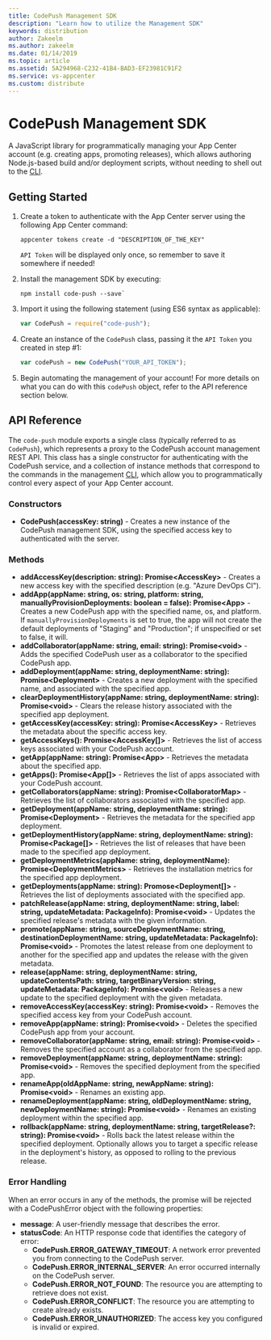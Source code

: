 ```yaml
---
title: CodePush Management SDK
description: "Learn how to utilize the Management SDK"
keywords: distribution
author: Zakeelm
ms.author: zakeelm
ms.date: 01/14/2019
ms.topic: article
ms.assetid: 5A294968-C232-41B4-BAD3-EF23981C91F2
ms.service: vs-appcenter
ms.custom: distribute
---
```


# CodePush Management SDK

A JavaScript library for programmatically managing your App Center account (e.g. creating apps, promoting releases), which allows authoring Node.js-based build and/or deployment scripts, without needing to shell out to the [CLI](./CLI.md).

## Getting Started

1. Create a token to authenticate with the App Center server using the following App Center command:

    ```shell
    appcenter tokens create -d "DESCRIPTION_OF_THE_KEY"
    ```

    `API Token` will be displayed only once, so remember to save it somewhere if needed!

2. Install the management SDK by executing:
    
    ```shell
    npm install code-push --save`
    ```

3. Import it using the following statement (using ES6 syntax as applicable):

    ```javascript
    var CodePush = require("code-push");
    ```

4. Create an instance of the `CodePush` class, passing it the `API Token` you created in step #1:

    ```javascript
    var codePush = new CodePush("YOUR_API_TOKEN");
    ```

5. Begin automating the management of your account! For more details on what you can do with this `codePush` object, refer to the API reference section below.

## API Reference

The `code-push` module exports a single class (typically referred to as `CodePush`), which represents a proxy to the CodePush account management REST API. This class has a single constructor for authenticating with the CodePush service, and a collection of instance methods that correspond to the commands in the management [CLI](~/distribution/codepush/cli.md), which allow you to programmatically control every aspect of your App Center account.

### Constructors

- **CodePush(accessKey: string)** - Creates a new instance of the CodePush management SDK, using the specified access key to authenticated with the server.

### Methods

- **addAccessKey(description: string): Promise&lt;AccessKey&gt;** - Creates a new access key with the specified description (e.g. "Azure DevOps CI").
- **addApp(appName: string, os: string, platform: string, manuallyProvisionDeployments: boolean = false): Promise&lt;App&gt;** - Creates a new CodePush app with the specified name, os, and platform. If `manuallyProvisionDeployments` is set to true, the app will not create the default deployments of "Staging" and "Production"; if unspecified or set to false, it will.
- **addCollaborator(appName: string, email: string): Promise&lt;void&gt;** - Adds the specified CodePush user as a collaborator to the specified CodePush app.
- **addDeployment(appName: string, deploymentName: string): Promise&lt;Deployment&gt;** - Creates a new deployment with the specified name, and associated with the specified app.
- **clearDeploymentHistory(appName: string, deploymentName: string): Promise&lt;void&gt;** - Clears the release history associated with the specified app deployment.
- **getAccessKey(accessKey: string): Promise&lt;AccessKey&gt;** - Retrieves the metadata about the specific access key.
- **getAccessKeys(): Promise&lt;AccessKey[]&gt;** - Retrieves the list of access keys associated with your CodePush account.
- **getApp(appName: string): Promise&lt;App&gt;** - Retrieves the metadata about the specified app.
- **getApps(): Promise&lt;App[]&gt;** - Retrieves the list of apps associated with your CodePush account.
- **getCollaborators(appName: string): Promise&lt;CollaboratorMap&gt;** - Retrieves the list of collaborators associated with the specified app.
- **getDeployment(appName: string, deploymentName: string): Promise&lt;Deployment&gt;** - Retrieves the metadata for the specified app deployment.
- **getDeploymentHistory(appName: string, deploymentName: string): Promise&lt;Package[]&gt;** - Retrieves the list of releases that have been made to the specified app deployment.
- **getDeploymentMetrics(appName: string, deploymentName): Promise&lt;DeploymentMetrics&gt;** - Retrieves the installation metrics for the specified app deployment.
- **getDeployments(appName: string): Promose&lt;Deployment[]&gt;** - Retrieves the list of deployments associated with the specified app.
- **patchRelease(appName: string, deploymentName: string, label: string, updateMetadata: PackageInfo): Promise&lt;void&gt;** - Updates the specified release's metadata with the given information.
- **promote(appName: string, sourceDeploymentName: string, destinationDeploymentName: string, updateMetadata: PackageInfo): Promise&lt;void&gt;** - Promotes the latest release from one deployment to another for the specified app and updates the release with the given metadata.
- **release(appName: string, deploymentName: string, updateContentsPath: string, targetBinaryVersion: string, updateMetadata: PackageInfo): Promise&lt;void&gt;** - Releases a new update to the specified deployment with the given metadata.
- **removeAccessKey(accessKey: string): Promise&lt;void&gt;** - Removes the specified access key from your CodePush account.
- **removeApp(appName: string): Promise&lt;void&gt;** - Deletes the specified CodePush app from your account.
- **removeCollaborator(appName: string, email: string): Promise&lt;void&gt;** - Removes the specified account as a collaborator from the specified app.
- **removeDeployment(appName: string, deploymentName: string): Promise&lt;void&gt;** - Removes the specified deployment from the specified app.
- **renameApp(oldAppName: string, newAppName: string): Promise&lt;void&gt;** - Renames an existing app.
- **renameDeployment(appName: string, oldDeploymentName: string, newDeploymentName: string): Promise&lt;void&gt;** - Renames an existing deployment within the specified app.
- **rollback(appName: string, deploymentName: string, targetRelease?: string): Promise&lt;void&gt;** - Rolls back the latest release within the specified deployment. Optionally allows you to target a specific release in the deployment's history, as opposed to rolling to the previous release.

### Error Handling

When an error occurs in any of the methods, the promise will be rejected with a CodePushError object with the following properties:

- **message**: A user-friendly message that describes the error.
- **statusCode**: An HTTP response code that identifies the category of error:
  - **CodePush.ERROR_GATEWAY_TIMEOUT**: A network error prevented you from connecting to the CodePush server.
  - **CodePush.ERROR_INTERNAL_SERVER**: An error occurred internally on the CodePush server.
  - **CodePush.ERROR_NOT_FOUND**: The resource you are attempting to retrieve does not exist.
  - **CodePush.ERROR_CONFLICT**: The resource you are attempting to create already exists.
  - **CodePush.ERROR_UNAUTHORIZED**: The access key you configured is invalid or expired.
